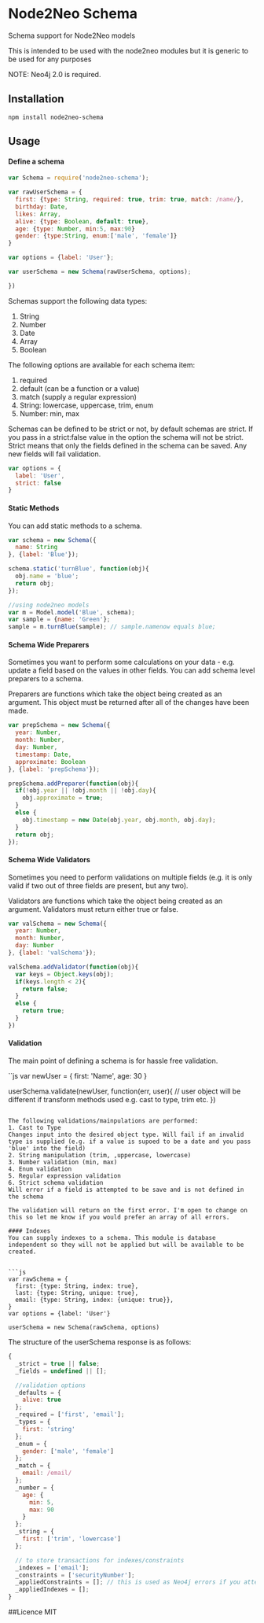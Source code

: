 # Node2Neo Schema

Schema support for Node2Neo models

This is intended to be used with the node2neo modules but it is generic to be used for any purposes

NOTE: Neo4j 2.0 is required.

## Installation

    npm install node2neo-schema

## Usage

#### Define a schema

```js
var Schema = require('node2neo-schema');

var rawUserSchema = {
  first: {type: String, required: true, trim: true, match: /name/},
  birthday: Date,
  likes: Array,
  alive: {type: Boolean, default: true},
  age: {type: Number, min:5, max:90}
  gender: {type:String, enum:['male', 'female']}
}

var options = {label: 'User'};

var userSchema = new Schema(rawUserSchema, options);

})
```

Schemas support the following data types:
1. String
2. Number
3. Date
4. Array
5. Boolean

The following options are available for each schema item:
1. required
2. default (can be a function or a value)
3. match (supply a regular expression)
4. String: lowercase, uppercase, trim, enum
5. Number: min, max

Schemas can be defined to be strict or not, by default schemas are strict. If you pass in a strict:false value in the option the schema will not be strict. Strict means that only the fields defined in the schema can be saved. Any new fields will fail validation.

```js
var options = {
  label: 'User',
  strict: false
}
```
#### Static Methods
You can add static methods to a schema.

```js
var schema = new Schema({
  name: String
}, {label: 'Blue'});

schema.static('turnBlue', function(obj){
  obj.name = 'blue';
  return obj;
});

//using node2neo models
var m = Model.model('Blue', schema);
var sample = {name: 'Green'};
sample = m.turnBlue(sample); // sample.namenow equals blue;
```

#### Schema Wide Preparers
Sometimes you want to perform some calculations on your data - e.g. update a field based on the values in other fields. You can add schema level preparers to a schema.

Preparers are functions which take the object being created as an argument. This object must be returned after all of the changes have been made.

```js
var prepSchema = new Schema({
  year: Number,
  month: Number,
  day: Number,
  timestamp: Date,
  approximate: Boolean
}, {label: 'prepSchema'});

prepSchema.addPreparer(function(obj){
  if(!obj.year || !obj.month || !obj.day){
    obj.approximate = true;
  }
  else {
    obj.timestamp = new Date(obj.year, obj.month, obj.day);
  }
  return obj;
});
```

#### Schema Wide Validators
Sometimes you need to perform validations on multiple fields (e.g. it is only valid if two out of three fields are present, but any two).

Validators are functions which take the object being created as an argument. Validators must return either true or false.
```js
var valSchema = new Schema({
  year: Number,
  month: Number,
  day: Number
}, {label: 'valSchema'});

valSchema.addValidator(function(obj){
  var keys = Object.keys(obj);
  if(keys.length < 2){
    return false;
  }
  else {
    return true;
  }
})
```

#### Validation
The main point of defining a schema is for hassle free validation.

``js
var newUser = {
  first: 'Name',
  age: 30
}

userSchema.validate(newUser, function(err, user){
  // user object will be different if transform methods used e.g. cast to type, trim etc.
})
```

The following validations/mainpulations are performed:
1. Cast to Type
Changes input into the desired object type. Will fail if an invalid type is supplied (e.g. if a value is supoed to be a date and you pass 'blue' into the field)
2. String manipulation (trim, ,uppercase, lowercase)
3. Number validation (min, max)
4. Enum validation
5. Regular expression validation
6. Strict schema validation
Will error if a field is attempted to be save and is not defined in the schema

The validation will return on the first error. I'm open to change on this so let me know if you would prefer an array of all errors.

#### Indexes
You can supply indexes to a schema. This module is database independent so they will not be applied but will be available to be created.


```js
var rawSchema = {
  first: {type: String, index: true},
  last: {type: String, unique: true},
  email: {type: String, index: {unique: true}},
}
var options = {label: 'User'}

userSchema = new Schema(rawSchema, options)
```

The structure of the userSchema response is as follows:
```js
{
  _strict = true || false;
  _fields = undefined || [];

  //validation options
  _defaults = {
    alive: true
  };
  _required = ['first', 'email'];
  _types = {
    first: 'string'
  };
  _enum = {
    gender: ['male', 'female']
  };
  _match = {
    email: /email/
  };
  _number = {
    age: {
      min: 5,
      max: 90
    }
  };
  _string = {
    first: ['trim', 'lowercase']
  };

  // to store transactions for indexes/constraints
  _indexes = ['email'];
  _constraints = ['securityNumber'];
  _appliedConstraints = []; // this is used as Neo4j errors if you attempt to re-apply a constraint
  _appliedIndexes = [];
}
```

##Licence
MIT